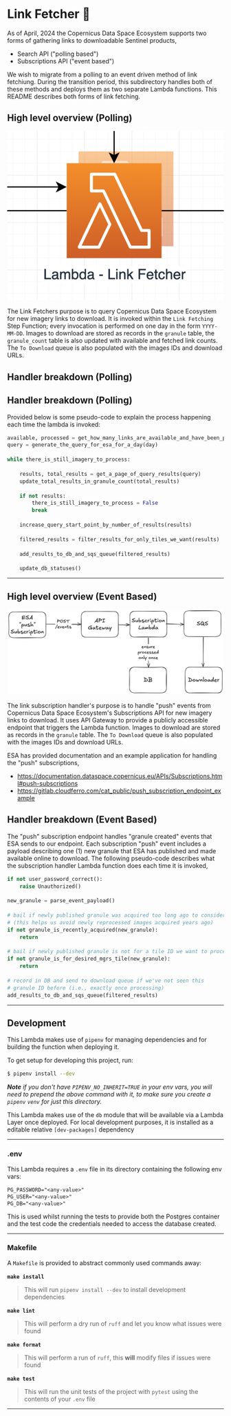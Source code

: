 # Link Fetcher 🔗

As of April, 2024 the Copernicus Data Space Ecosystem supports two forms of gathering
links to downloadable Sentinel products,

* Search API ("polling based")
* Subscriptions API ("event based")

We wish to migrate from a polling to an event driven method of link
fetchiung. During the transition period, this subdirectory handles both
of these methods and deploys them as two separate Lambda functions. This
README describes both forms of link fetching.

## High level overview (Polling)

![Link fetcher in S2 Downloader diagram](../../images/hls-s2-downloader-link-fetcher.png)

The Link Fetchers purpose is to query Copernicus Data Space Ecosystem for new imagery links to download. It is invoked within the `Link Fetching` Step Function; every invocation is performed on one day in the form `YYYY-MM-DD`. Images to download are stored as records in the `granule` table, the `granule_count` table is also updated with available and fetched link counts. The `To Download` queue is also populated with the images IDs and download URLs.

## Handler breakdown (Polling)
## Handler breakdown (Polling)

Provided below is some pseudo-code to explain the process happening each time the lambda is invoked:

```python
available, processed = get_how_many_links_are_available_and_have_been_processed()
query = generate_the_query_for_esa_for_a_day(day)

while there_is_still_imagery_to_process:

    results, total_results = get_a_page_of_query_results(query)
    update_total_results_in_granule_count(total_results)

    if not results:
        there_is_still_imagery_to_process = False
        break

    increase_query_start_point_by_number_of_results(results)

    filtered_results = filter_results_for_only_tiles_we_want(results)

    add_results_to_db_and_sqs_queue(filtered_results)

    update_db_statuses()
```

---

## High level overview (Event Based)

![Link Subscription Handler](../../images/hls-s2-downloader-link-subscription.png)

The link subscription handler's purpose is to handle "push" events from Copernicus Data Space Ecosystem's
Subscriptions API for new imagery links to download. It uses API Gateway to provide a publicly accessible endpoint
that triggers the Lambda function. Images to download are stored as records in the `granule` table.
The `To Download` queue is also populated with the images IDs and download URLs.

ESA has provided documentation and an example application for handling the "push" subscriptions,

* https://documentation.dataspace.copernicus.eu/APIs/Subscriptions.html#push-subscriptions
* https://gitlab.cloudferro.com/cat_public/push_subscription_endpoint_example

## Handler breakdown (Event Based)

The "push" subscription endpoint handles "granule created" events that ESA sends to our endpoint.
Each subscription "push" event includes a payload describing one (1) new granule that ESA has
published and made available online to download. The following pseudo-code describes what
the subscription handler Lambda function does each time it is invoked,


```python
if not user_password_correct():
    raise Unauthorized()

new_granule = parse_event_payload()

# bail if newly published granule was acquired too long ago to consider
# (this helps us avoid newly reprocessed images acquired years ago)
if not granule_is_recently_acquired(new_granule):
    return

# bail if newly published granule is not for a tile ID we want to process
if not granule_is_for_desired_mgrs_tile(new_granule):
    return

# record in DB and send to download queue if we've not seen this
# granule ID before (i.e., exactly once processing)
add_results_to_db_and_sqs_queue(filtered_results)
```

---

## Development

This Lambda makes use of `pipenv` for managing dependencies and for building the function when deploying it.

To get setup for developing this project, run:

```bash
$ pipenv install --dev
```

_**Note** if you don't have `PIPENV_NO_INHERIT=TRUE` in your env vars, you will need to prepend the above command with it, to make sure you create a `pipenv` `venv` for just this directory._

This Lambda makes use of the `db` module that will be available via a Lambda Layer once deployed. For local development purposes, it is installed as a editable relative `[dev-packages]` dependency

---

### .env

This Lambda requires a `.env` file in its directory containing the following env vars:

```
PG_PASSWORD="<any-value>"
PG_USER="<any-value>"
PG_DB="<any-value>"
```

This is used whilst running the tests to provide both the Postgres container and the test code the credentials needed to access the database created.

---

### Makefile

A `Makefile` is provided to abstract commonly used commands away:

**`make install`**

> This will run `pipenv install --dev` to install development dependencies

**`make lint`**

> This will perform a dry run of `ruff` and let you know what issues were found

**`make format`**

> This will perform a run of `ruff`, this **will** modify files if issues were found

**`make test`**

> This will run the unit tests of the project with `pytest` using the contents of your `.env` file

---
